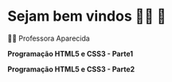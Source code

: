 # Sejam bem vindos :red_haired_woman: :child:

:man_teacher: Professora Aparecida

**Programação HTML5 e CSS3 - Parte1**

**Programação HTML5 e CSS3 - Parte2**
